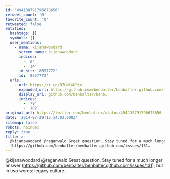 ```yaml
---
id: '494138791796678656'
retweet_count: '0'
favorite_count: '0'
retweeted: false
entities:
  hashtags: []
  symbols: []
  user_mentions:
    - name: kijanawoodard
      screen_name: kijanawoodard
      indices:
        - '0'
        - '14'
      id_str: '8657772'
      id: '8657772'
  urls:
    - url: https://t.co/B7UNYwDPix
      expanded_url: https://github.com/benbalter/benbalter.github.com/issues/131
      display_url: github.com/benbalter/benb…
      indices:
        - '79'
        - '102'
original_url: https://twitter.com/benbalter/status/494138791796678656
date: '2014-07-29T15:14:03.000Z'
sitemap: false
robots: noindex
reply: true
title: >-
  @kijanawoodard @raganwald Great question. Stay tuned for a much longer answer
  (https://github.com/benbalter/benbalter.github.com/issues/131…
---
```


@kijanawoodard @raganwald Great question. Stay tuned for a much longer answer (https://github.com/benbalter/benbalter.github.com/issues/131), but in two words: legacy culture.